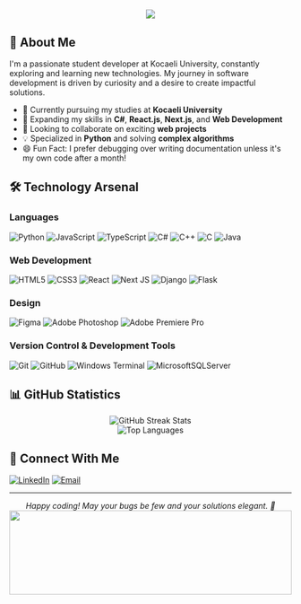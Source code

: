 <h1 align="center">
    <img src="https://readme-typing-svg.herokuapp.com/?font=Righteous&size=50&center=true&vCenter=true&width=1500&height=100&duration=4000&lines=Hi+There!+👋;+I'm+M.Younes!;Welcome+To+My+Profile!" />
</h1>



## 🚀 About Me

I'm a passionate student developer at Kocaeli University, constantly exploring and learning new technologies. My journey in software development is driven by curiosity and a desire to create impactful solutions.

- 🔭 Currently pursuing my studies at **Kocaeli University**
- 🌱 Expanding my skills in **C#**, **React.js**, **Next.js**, and **Web Development**
- 👯 Looking to collaborate on exciting **web projects**
- 💡 Specialized in **Python** and solving **complex algorithms**
- 😄 Fun Fact: I prefer debugging over writing documentation unless it's my own code after a month!

## 🛠️ Technology Arsenal

### Languages
![Python](https://img.shields.io/badge/python-3670A0?style=for-the-badge&logo=python&logoColor=ffdd54)
![JavaScript](https://img.shields.io/badge/javascript-%23323330.svg?style=for-the-badge&logo=javascript&logoColor=%23F7DF1E)
![TypeScript](https://img.shields.io/badge/typescript-%23007ACC.svg?style=for-the-badge&logo=typescript&logoColor=white)
![C#](https://img.shields.io/badge/c%23-%23239120.svg?style=for-the-badge&logo=csharp&logoColor=white)
![C++](https://img.shields.io/badge/c++-%2300599C.svg?style=for-the-badge&logo=c%2B%2B&logoColor=white)
![C](https://img.shields.io/badge/c-%2300599C.svg?style=for-the-badge&logo=c&logoColor=white)
![Java](https://img.shields.io/badge/java-%23ED8B00.svg?style=for-the-badge&logo=openjdk&logoColor=white)

### Web Development
![HTML5](https://img.shields.io/badge/html5-%23E34F26.svg?style=for-the-badge&logo=html5&logoColor=white)
![CSS3](https://img.shields.io/badge/css3-%231572B6.svg?style=for-the-badge&logo=css3&logoColor=white)
![React](https://img.shields.io/badge/react-%2320232a.svg?style=for-the-badge&logo=react&logoColor=%2361DAFB)
![Next JS](https://img.shields.io/badge/Next-black?style=for-the-badge&logo=next.js&logoColor=white)
![Django](https://img.shields.io/badge/django-%23092E20.svg?style=for-the-badge&logo=django&logoColor=white)
![Flask](https://img.shields.io/badge/flask-%23000.svg?style=for-the-badge&logo=flask&logoColor=white)


### Design
![Figma](https://img.shields.io/badge/figma-%23F24E1E.svg?style=for-the-badge&logo=figma&logoColor=white)
![Adobe Photoshop](https://img.shields.io/badge/adobe%20photoshop-%2331A8FF.svg?style=for-the-badge&logo=adobe%20photoshop&logoColor=white)
![Adobe Premiere Pro](https://img.shields.io/badge/Adobe%20Premiere%20Pro-9999FF.svg?style=for-the-badge&logo=Adobe%20Premiere%20Pro&logoColor=white)

### Version Control & Development Tools
![Git](https://img.shields.io/badge/git-%23F05033.svg?style=for-the-badge&logo=git&logoColor=white)
![GitHub](https://img.shields.io/badge/github-%23121011.svg?style=for-the-badge&logo=github&logoColor=white)
![Windows Terminal](https://img.shields.io/badge/Windows%20Terminal-%234D4D4D.svg?style=for-the-badge&logo=windows-terminal&logoColor=white)
![MicrosoftSQLServer](https://img.shields.io/badge/Microsoft%20SQL%20Server-CC2927?style=for-the-badge&logo=microsoft%20sql%20server&logoColor=white)

## 📊 GitHub Statistics

<div align="center">
    <img src="https://github-readme-streak-stats.herokuapp.com/?user=MYounesEG&theme=radical&hide_border=false" alt="GitHub Streak Stats" />
    <br/>
    <img src="https://github-readme-stats.vercel.app/api/top-langs/?username=MYounesEG&theme=radical&hide_border=false&include_all_commits=false&count_private=false&layout=compact" alt="Top Languages" />
</div>

## 🤝 Connect With Me

[![LinkedIn](https://img.shields.io/badge/LinkedIn-%230077B5.svg?logo=linkedin&logoColor=white)](https://linkedin.com/in/mohammed-younes-aboushewil-014526305)
[![Email](https://img.shields.io/badge/Email-D14836?logo=gmail&logoColor=white)](mailto:mohammadyounes686@gmail.com)


---
<div align="center">
    <i>Happy coding! May your bugs be few and your solutions elegant. 🚀</i>
</div>

<div align="center">
    <img src="https://raw.githubusercontent.com/matfantinel/matfantinel/master/waves.svg" width="100%" height="150">
</div>
